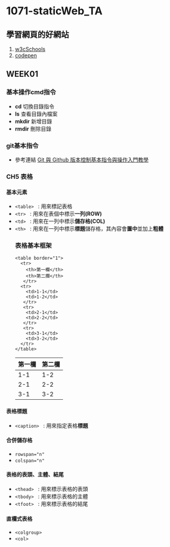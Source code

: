 # 1071-staticWeb_TA
## 學習網頁的好網站
1. [w3cSchools]
2. [codepen]
## WEEK01
### 基本操作cmd指令
* **cd** 切換目錄指令
* **ls** 查看目錄內檔案
* **mkdir** 新增目錄
* **rmdir** 刪除目錄
### git基本指令
* 參考連結 [Git 與 Github 版本控制基本指令與操作入門教學]

### CH5 表格
#### 基本元素
* `<table> ` : 用來標記表格
* `<tr> ` : 用來在表個中標示**一列(ROW)**
* `<td> ` : 用來在一列中標示**儲存格(COL)**
* `<th> ` : 用來在一列中標示**標題**儲存格，其內容會**置中**並加上**粗體**
  ### 表格基本框架
  ```
  <table border="1">
    <tr>
      <th>第一欄</th>
      <th>第二攔</th>
     </tr>
    <tr>
      <td>1-1</td>
      <td>1-2</td>
     </tr>
     <tr>
      <td>2-1</td>
      <td>2-2</td>
     </tr>
     <tr>
      <td>3-1</td>
      <td>3-2</td>
    </tr>
  </table>
  ```
  |第一欄|第二欄|
  |-----|-----|
  | 1-1 | 1-2 |
  | 2-1 | 2-2 |
  | 3-1 | 3-2 |
 
#### 表格標題
* `<caption> ` : 用來指定表格**標題**


#### 合併儲存格
* `rowspan="n"`
* `colspan="n"`


#### 表格的表頭、主體、結尾
* `<thead> ` : 用來標示表格的表頭
* `<tbody> ` : 用來標示表格的主體
* `<tfoot> ` : 用來標示表格的結尾


#### 直欄式表格
* `<colgroup>`
* `<col>`





[Git 與 Github 版本控制基本指令與操作入門教學]: https://blog.techbridge.cc/2018/01/17/learning-programming-and-coding-with-python-git-and-github-tutorial/
[w3cSchools]: https://www.w3schools.com/html/default.asp
[codepen]: https://codepen.io/

